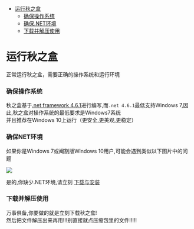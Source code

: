 
- [运行秋之盒](#运行秋之盒)
    - [确保操作系统](#确保操作系统)
    - [确保.NET环境](#确保NET环境)
    - [下载并解压使用](#下载并解压使用)




# 运行秋之盒

正常运行秋之盒，需要正确的操作系统和运行环境


### 确保操作系统

秋之盒基于[.net framework 4.6.1](https://dotnet.microsoft.com/download/dotnet-framework/net461)进行编写,而`.net 4.6.1`最低支持Windows 7,因此,秋之盒对操作系统的最低要求是Windows7系统   
并且推荐在Windows 10上运行（更安全,更美观,更稳定）


### 确保NET环境

如果你是Windows 7或阉割版Windows 10用户,可能会遇到类似以下图片中的问题

![](https://tse3.mm.bing.net/th?id=OIP.ya74Bo-A4cFEQ-MbBYiPeAHaDr&pid=Api)

是的,你缺少.NET环境,请立刻 [下载与安装](/download/dotnet/)


### 下载并解压使用

万事俱备,你要做的就是立刻下载秋之盒!  
然后把文件解压出来再用!!!别直接就点压缩包里的文件!!!!!



